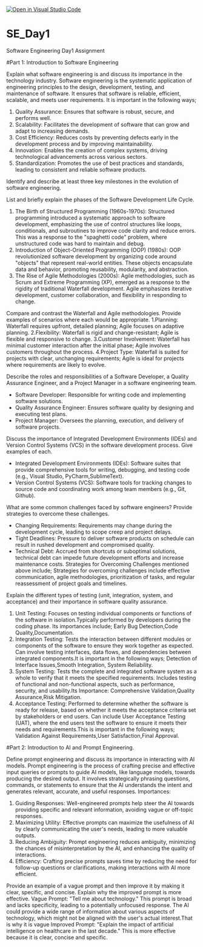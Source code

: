 [![Open in Visual Studio Code](https://classroom.github.com/assets/open-in-vscode-2e0aaae1b6195c2367325f4f02e2d04e9abb55f0b24a779b69b11b9e10269abc.svg)](https://classroom.github.com/online_ide?assignment_repo_id=15573802&assignment_repo_type=AssignmentRepo)
# SE_Day1
Software Engineering Day1 Assignment

#Part 1: Introduction to Software Engineering

Explain what software engineering is and discuss its importance in the technology industry.
Software engineering is the systematic application of engineering principles to the design, development, testing, and maintenance of software. It ensures that software is reliable, efficient, scalable, and meets user requirements. It is important in the following ways;
1. Quality Assurance: Ensures that software is robust, secure, and performs well.
2. Scalability: Facilitates the development of software that can grow and adapt to increasing demands.
3. Cost Efficiency: Reduces costs by preventing defects early in the development process and by improving maintainability.
4. Innovation: Enables the creation of complex systems, driving technological advancements across various sectors.
5. Standardization: Promotes the use of best practices and standards, leading to consistent and reliable software products.
   
Identify and describe at least three key milestones in the evolution of software engineering.


List and briefly explain the phases of the Software Development Life Cycle.
1. The Birth of Structured Programming (1960s-1970s): Structured programming introduced a systematic approach to software development, emphasizing the use of control structures like loops, conditionals, and subroutines to improve code clarity and reduce errors. This was a response to the "spaghetti code" problem, where unstructured code was hard to maintain and debug.
2. Introduction of Object-Oriented Programming (OOP) (1980s): OOP revolutionized software development by organizing code around "objects" that represent real-world entities. These objects encapsulate data and behavior, promoting reusability, modularity, and abstraction.
3. The Rise of Agile Methodologies (2000s): Agile methodologies, such as Scrum and Extreme Programming (XP), emerged as a response to the rigidity of traditional Waterfall development. Agile emphasizes iterative development, customer collaboration, and flexibility in responding to change.
   
Compare and contrast the Waterfall and Agile methodologies. Provide examples of scenarios where each would be appropriate.
1.Planning: Waterfall requires upfront, detailed planning; Agile focuses on adaptive planning.
2.Flexibility: Waterfall is rigid and change-resistant; Agile is flexible and responsive to change.
3.Customer Involvement: Waterfall has minimal customer interaction after the initial phase; Agile involves customers throughout the process.
4.Project Type: Waterfall is suited for projects with clear, unchanging requirements; Agile is ideal for projects where requirements are likely to evolve.

Describe the roles and responsibilities of a Software Developer, a Quality Assurance Engineer, and a Project Manager in a software engineering team.
  - Software Developer: Responsible for writing code and implementing software solutions.
  - Quality Assurance Engineer: Ensures software quality by designing and executing test plans.
  - Project Manager: Oversees the planning, execution, and delivery of software projects.

Discuss the importance of Integrated Development Environments (IDEs) and Version Control Systems (VCS) in the software development process. Give examples of each.
 - Integrated Development Environments (IDEs): Software suites that provide comprehensive tools for writing, debugging, and testing code (e.g., Visual Studio, PyCharm,SublimeText).
 - Version Control Systems (VCS): Software tools for tracking changes to source code and coordinating work among team members (e.g., Git, Github).

What are some common challenges faced by software engineers? Provide strategies to overcome these challenges.
  - Changing Requirements: Requirements may change during the development cycle, leading to scope creep and project delays.
  - Tight Deadlines: Pressure to deliver software products on schedule can result in rushed development and compromised quality.
  - Technical Debt: Accrued from shortcuts or suboptimal solutions, technical debt can impede future development efforts and increase maintenance costs.
Strategies for Overcoming Challenges mentioned above include; Strategies for overcoming challenges include effective communication, agile methodologies, prioritization of tasks, and regular reassessment of project goals and timelines.

Explain the different types of testing (unit, integration, system, and acceptance) and their importance in software quality assurance.
 1. Unit Testing: Focuses on testing individual components or functions of the software in isolation.Typically performed by developers during the coding phase. Its importances include;
 Early Bug Detection,Code Quality,Documentation.
2. Integration Testing: Tests the interaction between different modules or components of the software to ensure they work together as expected.
Can involve testing interfaces, data flows, and dependencies between integrated components.It is important in the following ways; Detection of Interface Issues,Smooth Integration,
System Reliability.
3. System Testing: Tests the complete and integrated software system as a whole to verify that it meets the specified requirements.
Includes testing of functional and non-functional aspects, such as performance, security, and usability.Its Importance:
Comprehensive Validation,Quality Assurance,Risk Mitigation.
4. Acceptance Testing: Performed to determine whether the software is ready for release, based on whether it meets the acceptance criteria set by stakeholders or end users.
Can include User Acceptance Testing (UAT), where the end users test the software to ensure it meets their needs and requirements.This is important in the following ways;
Validation Against Requirements,User Satisfaction,Final Approval.

#Part 2: Introduction to AI and Prompt Engineering.

Define prompt engineering and discuss its importance in interacting with AI models.
Prompt engineering is the process of crafting precise and effective input queries or prompts to guide AI models, like language models, towards producing the desired output. It involves strategically phrasing questions, commands, or statements to ensure that the AI understands the intent and generates relevant, accurate, and useful responses.
Importances:
1. Guiding Responses: Well-engineered prompts help steer the AI towards providing specific and relevant information, avoiding vague or off-topic responses.
2. Maximizing Utility: Effective prompts can maximize the usefulness of AI by clearly communicating the user's needs, leading to more valuable outputs.
3. Reducing Ambiguity: Prompt engineering reduces ambiguity, minimizing the chances of misinterpretation by the AI, and enhancing the quality of interactions.
4. Efficiency: Crafting precise prompts saves time by reducing the need for follow-up questions or clarifications, making interactions with AI more efficient.

Provide an example of a vague prompt and then improve it by making it clear, specific, and concise. Explain why the improved prompt is more effective.
Vague Prompt: "Tell me about technology."
This prompt is broad and lacks specificity, leading to a potentially unfocused response. The AI could provide a wide range of information about various aspects of technology, which might not be aligned with the user's actual interest.That is why it is vague
Improved Prompt: "Explain the impact of artificial intelligence on healthcare in the last decade." This is more effective because it is clear, concise and specific.


